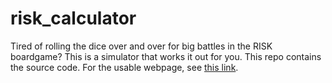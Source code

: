# risk_calculator

Tired of rolling the dice over and over for big battles in the RISK boardgame? This is a simulator that works it out for you. This repo contains the source code. For the usable webpage, see [this link](https://ahilbers.github.io/risk_calculator/index.html).